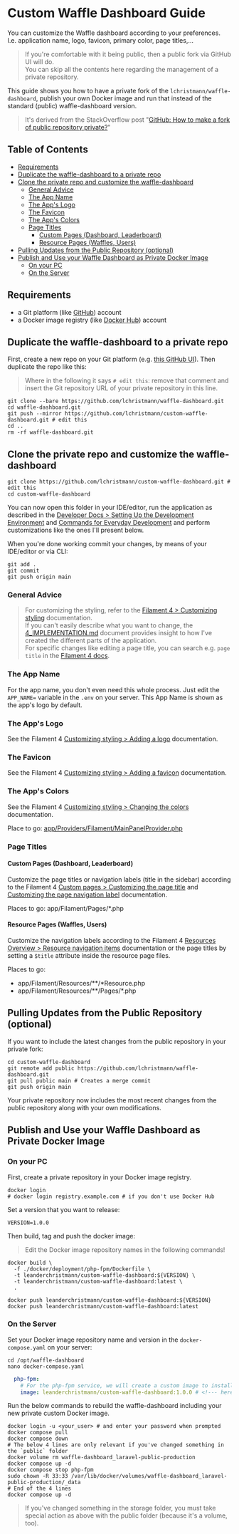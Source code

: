 # Custom Waffle Dashboard Guide <!-- omit in toc -->

You can customize the Waffle dashboard according to your preferences.<br>
I.e. application name, logo, favicon, primary color, page titles,...

> If you're comfortable with it being public, then a public fork via GitHub UI will do.<br>
> You can skip all the contents here regarding the management of a private repository.

This guide shows you how to have a private fork of the `lchristmann/waffle-dashboard`,
publish your own Docker image and run that instead of the standard (public) waffle-dashboard version.

> It's derived from the StackOverflow post "[GitHub: How to make a fork of public repository private?](https://stackoverflow.com/questions/10065526/github-how-to-make-a-fork-of-public-repository-private)"

## Table of Contents <!-- omit in toc -->

- [Requirements](#requirements)
- [Duplicate the waffle-dashboard to a private repo](#duplicate-the-waffle-dashboard-to-a-private-repo)
- [Clone the private repo and customize the waffle-dashboard](#clone-the-private-repo-and-customize-the-waffle-dashboard)
  - [General Advice](#general-advice)
  - [The App Name](#the-app-name)
  - [The App's Logo](#the-apps-logo)
  - [The Favicon](#the-favicon)
  - [The App's Colors](#the-apps-colors)
  - [Page Titles](#page-titles)
    - [Custom Pages (Dashboard, Leaderboard)](#custom-pages-dashboard-leaderboard)
    - [Resource Pages (Waffles, Users)](#resource-pages-waffles-users)
- [Pulling Updates from the Public Repository (optional)](#pulling-updates-from-the-public-repository-optional)
- [Publish and Use your Waffle Dashboard as Private Docker Image](#publish-and-use-your-waffle-dashboard-as-private-docker-image)
  - [On your PC](#on-your-pc)
  - [On the Server](#on-the-server)


## Requirements

- a Git platform (like [GitHub](https://github.com/)) account
- a Docker image registry (like [Docker Hub](https://hub.docker.com)) account

## Duplicate the waffle-dashboard to a private repo

First, create a new repo on your Git platform (e.g. [this GitHub UI](https://github.com/new)). Then duplicate the repo like this:

> Where in the following it says `# edit this`: remove that comment and insert the Git repository URL of your private repository in this line.

```shell
git clone --bare https://github.com/lchristmann/waffle-dashboard.git
cd waffle-dashboard.git
git push --mirror https://github.com/lchristmann/custom-waffle-dashboard.git # edit this
cd ..
rm -rf waffle-dashboard.git
```

## Clone the private repo and customize the waffle-dashboard

```shell
git clone https://github.com/lchristmann/custom-waffle-dashboard.git # edit this
cd custom-waffle-dashboard
```

You can now open this folder in your IDE/editor, run the application as described in the [Developer Docs > Setting Up the Development Environment](../DEVELOPER-DOCS.md#setting-up-the-development-environment)
and [Commands for Everyday Development](../DEVELOPER-DOCS.md#commands-for-everyday-development) and perform customizations like the ones I'll present below.

When you're done working commit your changes, by means of your IDE/editor or via CLI:

```shell
git add .
git commit
git push origin main
```

### General Advice

> For customizing the styling, refer to the [Filament 4 > Customizing styling](https://filamentphp.com/docs/4.x/styling/overview) documentation.<br>
> If you can't easily describe what you want to change, the [4_IMPLEMENTATION.md](4_IMPLEMENTATION.md) document provides insight to how I've created the different parts of the application.<br>
> For specific changes like editing a page title, you can search e.g. `page title` in the [Filament 4 docs](https://filamentphp.com/docs/4.x/introduction/overview).


### The App Name

For the app name, you don't even need this whole process. Just edit the `APP_NAME=` variable in the `.env` on your server.
This App Name is shown as the app's logo by default.

### The App's Logo

See the Filament 4 [Customizing styling > Adding a logo](https://filamentphp.com/docs/4.x/styling/overview#adding-a-logo) documentation.

### The Favicon

See the Filament 4 [Customizing styling > Adding a favicon](https://filamentphp.com/docs/4.x/styling/overview#adding-a-favicon) documentation.

### The App's Colors

See the Filament 4 [Customizing styling > Changing the colors](https://filamentphp.com/docs/4.x/styling/overview#changing-the-colors) documentation.

Place to go: [app/Providers/Filament/MainPanelProvider.php](../app/Providers/Filament/MainPanelProvider.php)

### Page Titles

#### Custom Pages (Dashboard, Leaderboard)

Customize the page titles or navigation labels (title in the sidebar) according to the Filament 4 [Custom pages  > Customizing the page title](https://filamentphp.com/docs/4.x/navigation/custom-pages#customizing-the-page-title) and [Customizing the page navigation label](https://filamentphp.com/docs/4.x/navigation/custom-pages#customizing-the-page-navigation-label) documentation.

Places to go: app/Filament/Pages/*.php

#### Resource Pages (Waffles, Users)

Customize the navigation labels according to the Filament 4 [Resources Overview > Resource navigation items](https://filamentphp.com/docs/4.x/resources/overview#resource-navigation-items) documentation
or the page titles by setting a `$title` attribute inside the resource page files.

Places to go:

- app/Filament/Resources/**/*Resource.php
- app/Filament/Resources/**/Pages/*.php

## Pulling Updates from the Public Repository (optional)

If you want to include the latest changes from the public repository in your private fork:

```shell
cd custom-waffle-dashboard
git remote add public https://github.com/lchristmann/waffle-dashboard.git
git pull public main # Creates a merge commit
git push origin main
```

Your private repository now includes the most recent changes from the public repository along with your own modifications.

## Publish and Use your Waffle Dashboard as Private Docker Image

### On your PC

First, create a private repository in your Docker image registry.

```shell
docker login
# docker login registry.example.com # if you don't use Docker Hub  
```

Set a version that you want to release:

```shell
VERSION=1.0.0
```

Then build, tag and push the docker image:

> Edit the Docker image repository names in the following commands!

```shell
docker build \
  -f ./docker/deployment/php-fpm/Dockerfile \
  -t leanderchristmann/custom-waffle-dashboard:${VERSION} \
  -t leanderchristmann/custom-waffle-dashboard:latest \
  .
```

```shell
docker push leanderchristmann/custom-waffle-dashboard:${VERSION}
docker push leanderchristmann/custom-waffle-dashboard:latest
```

### On the Server

Set your Docker image repository name and version in the `docker-compose.yaml` on your server:

```shell
cd /opt/waffle-dashboard
nano docker-compose.yaml
```

```yaml
  php-fpm:
    # For the php-fpm service, we will create a custom image to install the necessary PHP extensions and setup proper permissions.
    image: leanderchristmann/custom-waffle-dashboard:1.0.0 # <!--- here
```

Run the below commands to rebuild the waffle-dashboard including your new private custom Docker image.

```shell
docker login -u <your_user> # and enter your password when prompted
docker compose pull
docker compose down
# The below 4 lines are only relevant if you've changed something in the `public` folder
docker volume rm waffle-dashboard_laravel-public-production
docker compose up -d
docker compose stop php-fpm
sudo chown -R 33:33 /var/lib/docker/volumes/waffle-dashboard_laravel-public-production/_data
# End of the 4 lines
docker compose up -d
```

> If you've changed something in the storage folder, you must take special action as above with the public folder (because it's a volume, too).<br>

